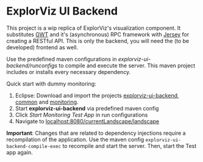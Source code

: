 # ExplorViz UI Backend

This project is a wip replica of ExplorViz's visualization component. It substitutes [GWT](http://www.gwtproject.org/) and it's (asynchronous) RPC framework with [Jersey](https://jersey.java.net/) for creating a RESTful API. This is only the backend, you will need the (to be developed) frontend as well.

Use the predefined maven configurations in *explorviz-ui-backend/runconfigs* to compile and execute the server. This maven project includes or installs every necessary dependency.

Quick start with dummy monitoring:

1. Eclipse: Download and import the projects [explorviz-ui-backend](https://github.com/ExplorViz/common), [common](https://github.com/ExplorViz/common) and [monitoring](https://github.com/ExplorViz/monitoring).
2. Start **explorviz-ui-backend** via predefined maven config
3. Click *Start Monitoring Test App* in run configurations
4. Navigate to [localhost:8080/currentLandscape/landscape](http://localhost:8080/currentLandscape/landscape)

**Important**: Changes that are related to dependency injections require a recompilation of the application. Use the maven config `explorviz-ui-backend-compile-exec` to recompile and start the server. Then, start the Test app again.